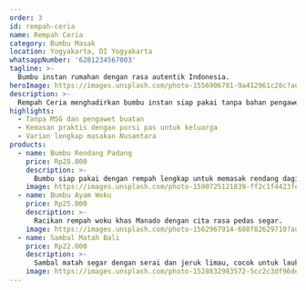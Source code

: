 ```yaml
---
order: 3
id: rempah-ceria
name: Rempah Ceria
category: Bumbu Masak
location: Yogyakarta, DI Yogyakarta
whatsappNumber: '6281234567003'
tagline: >-
  Bumbu instan rumahan dengan rasa autentik Indonesia.
heroImage: https://images.unsplash.com/photo-1556906781-9a412961c28c?auto=format&fit=crop&w=800&q=80
description: >-
  Rempah Ceria menghadirkan bumbu instan siap pakai tanpa bahan pengawet, dibuat dari rempah segar pilihan dan resep turun temurun.
highlights:
  - Tanpa MSG dan pengawet buatan
  - Kemasan praktis dengan porsi pas untuk keluarga
  - Varian lengkap masakan Nusantara
products:
  - name: Bumbu Rendang Padang
    price: Rp28.000
    description: >-
      Bumbu siap pakai dengan rempah lengkap untuk memasak rendang daging khas Minang.
    image: https://images.unsplash.com/photo-1590725121839-ff2c1f4423fe?auto=format&fit=crop&w=800&q=80
  - name: Bumbu Ayam Woku
    price: Rp25.000
    description: >-
      Racikan rempah woku khas Manado dengan cita rasa pedas segar.
    image: https://images.unsplash.com/photo-1562967914-608f82629710?auto=format&fit=crop&w=800&q=80
  - name: Sambal Matah Bali
    price: Rp22.000
    description: >-
      Sambal matah segar dengan serai dan jeruk limau, cocok untuk lauk goreng atau bakar.
    image: https://images.unsplash.com/photo-1528832983572-5cc2c3df96de?auto=format&fit=crop&w=800&q=80
---
```

